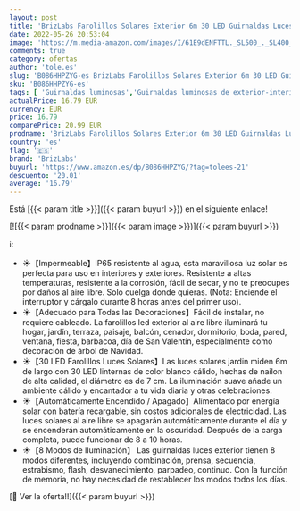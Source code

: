 ```yaml
---
layout: post
title: 'BrizLabs Farolillos Solares Exterior 6m 30 LED Guirnaldas Luces Exterior Solares Blanco Cálido Cadena de Luces Linternas Exteriores para Decoración Jardines  Navidad  Casa  Fiestas  Bodas  Patio'
date: 2022-05-26 20:53:04
image: 'https://m.media-amazon.com/images/I/61E9dENFTTL._SL500_._SL400_.jpg'
comments: true
category: ofertas
author: 'tole.es'
slug: 'B086HHPZYG-es BrizLabs Farolillos Solares Exterior 6m 30 LED Guirnaldas...'
sku: 'B086HHPZYG-es'
tags: [ 'Guirnaldas luminosas','Guirnaldas luminosas de exterior-interior','Iluminación','brizlabs','navidad','🇪🇸', ]
actualPrice: 16.79 EUR
currency: EUR
price: 16.79
comparePrice: 20.99 EUR
prodname: 'BrizLabs Farolillos Solares Exterior 6m 30 LED Guirnaldas Luces Exterior Solares Blanco Cálido Cadena de Luces Linternas Exteriores para Decoración Jardines  Navidad  Casa  Fiestas  Bodas  Patio'
country: 'es'
flag: '🇪🇸'
brand: 'BrizLabs'
buyurl: 'https://www.amazon.es/dp/B086HHPZYG/?tag=tolees-21'
descuento: '20.01'
average: '16.79'
---
```


Está [{{< param title >}}]({{< param buyurl >}}) en el siguiente enlace!

[![{{< param prodname >}}]({{< param image >}})]({{< param buyurl >}})

ℹ️:

- ☀【Impermeable】IP65 resistente al agua, esta maravillosa luz solar es perfecta para uso en interiores y exteriores. Resistente a altas temperaturas, resistente a la corrosión, fácil de secar, y no te preocupes por daños al aire libre. Solo cuelga donde quieras. (Nota: Enciende el interruptor y cárgalo durante 8 horas antes del primer uso).
- ☀【Adecuado para Todas las Decoraciones】Fácil de instalar, no requiere cableado. La farolillos led exterior al aire libre iluminará tu hogar, jardín, terraza, paisaje, balcón, cenador, dormitorio, boda, pared, ventana, fiesta, barbacoa, día de San Valentín, especialmente como decoración de árbol de Navidad.
- ☀【30 LED Farolillos Luces Solares】Las luces solares jardin miden 6m de largo con 30 LED linternas de color blanco cálido, hechas de nailon de alta calidad, el diámetro es de 7 cm. La iluminación suave añade un ambiente cálido y encantador a tu vida diaria y otras celebraciones.
- ☀【Automáticamente Encendido / Apagado】Alimentado por energía solar con batería recargable, sin costos adicionales de electricidad. Las luces solares al aire libre se apagarán automáticamente durante el día y se encenderán automáticamente en la oscuridad. Después de la carga completa, puede funcionar de 8 a 10 horas.
- ☀【8 Modos de Iluminación】 Las guirnaldas luces exterior tienen 8 modos diferentes, incluyendo combinación, prensa, secuencia, estrabismo, flash, desvanecimiento, parpadeo, continuo. Con la función de memoria, no hay necesidad de restablecer los modos todos los días.

[🛒 Ver la oferta!!]({{< param buyurl >}})
